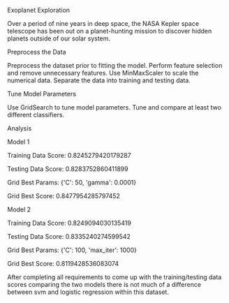 Exoplanet Exploration

Over a period of nine years in deep space, the NASA Kepler space telescope has been out on a planet-hunting mission to discover hidden planets outside of our solar system.

Preprocess the Data

Preprocess the dataset prior to fitting the model.
Perform feature selection and remove unnecessary features.
Use MinMaxScaler to scale the numerical data.
Separate the data into training and testing data.


Tune Model Parameters

Use GridSearch to tune model parameters.
Tune and compare at least two different classifiers.

Analysis

Model 1

Training Data Score: 0.8245279420179287

Testing Data Score: 0.8283752860411899

Grid Best Params: {'C': 50, 'gamma': 0.0001}

Grid Best Score: 0.8477954285797452

Model 2

Training Data Score: 0.8249094030135419

Testing Data Score: 0.8335240274599542

Grid Best Params: {'C': 100, 'max_iter': 1000}

Grid Best Score: 0.8119428536083074

After completing all requirements to come up with the training/testing data scores comparing the two models there is not much of a difference between svm and logistic regression within this dataset. 
